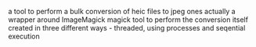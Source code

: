 a tool to perform a bulk conversion of heic files to jpeg ones
actually a wrapper around ImageMagick magick tool to perform the conversion itself
created in three different ways - threaded, using processes and seqential execution